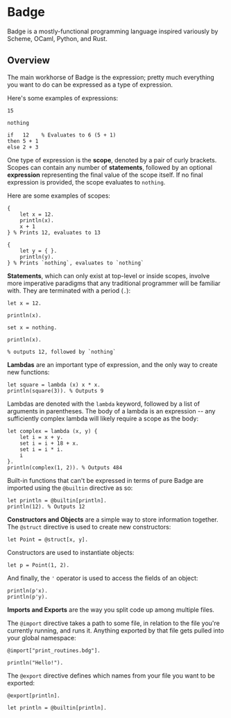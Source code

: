 # Badge

Badge is a mostly-functional programming language inspired variously by Scheme, OCaml, Python, and Rust.

## Overview

The main workhorse of Badge is the expression; pretty much everything you want to do can be expressed as a type of expression.

Here's some examples of expressions:

```
15

nothing

if   12    % Evaluates to 6 (5 + 1)
then 5 + 1
else 2 + 3
```

One type of expression is the **scope**, denoted by a pair of curly brackets. Scopes can contain any number of **statements**, followed by an optional **expression** representing the final value of the scope itself. If no final expression is provided, the scope evaluates to `nothing`.

Here are some examples of scopes:

```
{
	let x = 12.
	println(x).
	x + 1
} % Prints 12, evaluates to 13

{
	let y = { }.
	println(y).
} % Prints `nothing`, evaluates to `nothing`
```

**Statements**, which can only exist at top-level or inside scopes, involve more imperative paradigms that any traditional programmer will be familiar with. They are terminated with a period (`.`):

```
let x = 12.

println(x).

set x = nothing.

println(x).

% outputs 12, followed by `nothing`
```

**Lambdas** are an important type of expression, and the only way to create new functions:

```
let square = lambda (x) x * x.
println(square(3)). % Outputs 9
```

Lambdas are denoted with the `lambda` keyword, followed by a list of arguments in parentheses. The body of a lambda is an expression -- any sufficiently complex lambda will likely require a scope as the body:

```
let complex = lambda (x, y) {
	let i = x + y.
	set i = i + 18 + x.
	set i = i * i.
	i
}.
println(complex(1, 2)). % Outputs 484
```

Built-in functions that can't be expressed in terms of pure Badge are imported using the `@builtin` directive as so:

```
let println = @builtin[println].
println(12). % Outputs 12
```

**Constructors and Objects** are a simple way to store information together. The `@struct` directive is used to create new constructors:

```
let Point = @struct[x, y].
```

Constructors are used to instantiate objects:

```
let p = Point(1, 2).
```

And finally, the `'` operator is used to access the fields of an object:

```
println(p'x).
println(p'y).
```

**Imports and Exports** are the way you split code up among multiple files.

The `@import` directive takes a path to some file, in relation to the file you're currently running, and runs it. Anything exported by that file gets pulled into your global namespace:

```
@import["print_routines.bdg"].

println("Hello!").
```

The `@export` directive defines which names from your file you want to be exported:

```
@export[println].

let println = @builtin[println].
```

